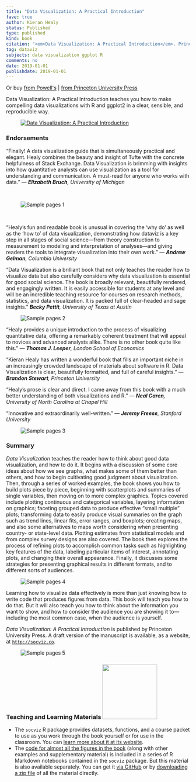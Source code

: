 ```yaml
---
title: "Data Visualization: A Practical Introduction"
fave: true
author: Kieran Healy
status: Published
type: published
kind: book
citation: "<em>Data Visualization: A Practical Introduction</em>. Princeton University Press. <a  href=\"https://www.amazon.com/Data-Visualization-Introduction-Kieran-Healy/dp/0691181624\" style = \"background-color: #F99F46;\">Buy on Amazon</a>"
tag: dataviz
subjects: data visualization ggplot R
comments: no
date: 2019-01-01
publishdate: 2019-01-01
---
```


<p>Or buy <a class = "badge badge-small" href="http://www.powells.com/book/-9780691181622">from Powell's</a> | <a class = "badge badge-small" href="https://press.princeton.edu/titles/13826.html">from Princeton University Press</a></p>

Data Visualization: A Practical Introduction</a></em> teaches you how to make compelling data visualizations with R and ggplot2 in a clear, sensible, and reproducible way.

<p><figure><a href="https://www.amazon.com/Data-Visualization-Introduction-Kieran-Healy/dp/0691181624"><img src="http://kieranhealy.org/files/misc/dv-cover-pupress.jpg"x alt="Data Visualization: A Practical Introduction"></a></figure></p>


<h3>Endorsements</h3>

<p>“Finally! A data visualization guide that is simultaneously practical and elegant. Healy combines the beauty and insight of Tufte with the concrete helpfulness of Stack Exchange. Data Visualization is brimming with insights into how quantitative analysts can use visualization as a tool for understanding and communication. A must-read for anyone who works with data.” &mdash; <em><b>Elizabeth Bruch</b>, University of Michigan</em></p>

<p>&nbsp;</p>

<p><figure><img src="http://kieranhealy.org/files/misc/dv_co_1.png"   alt="Sample pages 1"></figure></p>

<p>&nbsp;</p>

<p>“Healy’s fun and readable book is unusual in covering the ‘why do’ as well as the ‘how to’ of data visualization, demonstrating how dataviz is a key step in all stages of social science—from theory construction to measurement to modeling and interpretation of  analyses—and giving readers the tools to integrate visualization into their own work.” &mdash; <em><b>Andrew Gelman</b>, Columbia University</em></p>

<p>“Data Visualization is a brilliant book that not only teaches the reader how to visualize data but also carefully considers why data visualization is essential for good social science. The book is broadly relevant, beautifully rendered, and engagingly written. It is easily accessible for students at any level and will be an incredible teaching resource for courses on research methods, statistics, and data visualization. It is packed full of clear-headed and sage insights.” <em><b>Becky Pettit</b>, University of Texas at
Austin</em></p>

<p><figure><img src="http://kieranhealy.org/files/misc/dv_co_2.png"  alt="Sample pages 2"></figure></p>


<p>“Healy provides a unique introduction to the process of visualizing quantitative data, offering a remarkably coherent treatment that will appeal to novices and advanced analysts alike. There is no other book quite like this.” — <em><b>Thomas J. Leeper</b>, London School of Economics</em></p>

<p>“Kieran Healy has written a wonderful book that fills an important niche in an increasingly crowded landscape of materials about software in R. Data Visualization is clear, beautifully formatted, and full of careful insights.” — <em><b>Brandon Stewart</b>, Princeton University</em></p>

<p>“Healy’s prose is clear and direct. I came away from this book with a much better understanding of both visualizations and R.” — <em><b>Neal Caren</b>, University of North Carolina at Chapel Hill</em></p>

<p>“Innovative and extraordinarily well-written.” &mdash; <em><b>Jeremy Freese</b>, Stanford University</em></p>

<p><figure><img src="http://kieranhealy.org/files/misc/dv_co_3.png"  alt="Sample pages 3"></figure></p>



<h3>Summary</h3>

<p><em>Data Visualization</em> teaches the reader how to think about good data visualization, and how to do it. It begins with a discussion of some core ideas about how we see graphs, what makes some of them better than others, and how to begin cultivating good judgment about visualization. Then, through a series of worked examples, the book shows you how to build plots piece by piece, beginning with scatterplots and summaries of single variables, then moving on to more complex graphics. Topics covered include plotting continuous and categorical variables, layering information on graphics; faceting grouped data to produce effective “small multiple” plots; transforming data to easily produce visual summaries on the graph such as trend lines, linear fits, error ranges, and boxplots; creating maps, and also some alternatives to maps worth considering when presenting country- or state-level data. Plotting estimates from statistical models and from complex survey designs are also covered. The book then explores the process of refining plots to accomplish common tasks such as highlighting key features of the data, labeling particular items of interest, annotating plots, and changing their overall appearance. Finally, it discusses some strategies for presenting graphical results in different formats, and to different sorts of audiences.</p>

<p><figure><img src="http://kieranhealy.org/files/misc/dv_co_4.png" alt="Sample pages 4"></figure></p>


<p>Learning how to visualize data effectively is more than just knowing how to write code that produces figures from data. This book will teach you how to do that. But it will also teach you how to think about the information you want to show, and how to consider the audience you are showing it to—including the most common case, when the audience is yourself.</p>

<p><em>Data Visualization: A Practical Introduction</em> is published by Princeton University Press. A draft version of the manuscript is available, as a website, at <a href="http://socviz.co"><code>http://socviz.co</code></a>.</p>

<p><figure><img src="http://kieranhealy.org/files/misc/dv_co_5.png" alt="Sample pages 5"></figure></p>


<h3>Teaching and Learning Materials <img src = "http://kieranhealy.org/files/misc/socviz_logo.png" width = 150px></h3>

- The `socviz` R package provides datasets, functions, and a course packet to use as you work through the book yourself or for use in the classroom. You can [learn more about it at its website](https://kjhealy.github.io/socviz/).
- The [code for almost all the figures in the book](https://github.com/kjhealy/dataviz) (along with other examples and supplementary material) is included in a series of R Markdown notebooks contained in the `socviz` package. But this material is also available separately. You can get it [via GitHub](https://github.com/kjhealy/dataviz) or by [downloading a zip file](https://github.com/kjhealy/dataviz/archive/master.zip) of all the material directly.
